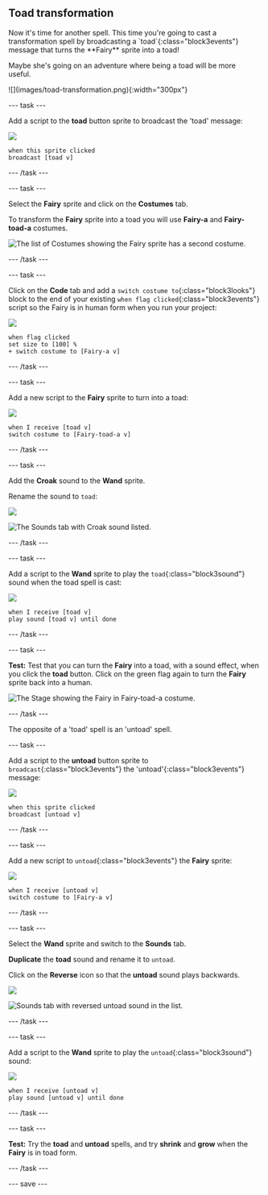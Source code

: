 ## Toad transformation

<div style="display: flex; flex-wrap: wrap">
<div style="flex-basis: 200px; flex-grow: 1; margin-right: 15px;">
Now it's time for another spell. This time you're going to cast a transformation spell by broadcasting a `toad`{:class="block3events"} message that turns the **Fairy** sprite into a toad! 

Maybe she's going on an adventure where being a toad will be more useful.
</div>
<div>
![](images/toad-transformation.png){:width="300px"}
</div>
</div>

--- task ---

Add a script to the **toad** button sprite to broadcast the 'toad' message:

![](images/toad-icon.png)

```blocks3 
when this sprite clicked
broadcast [toad v]
```

--- /task ---

--- task ---

Select the **Fairy** sprite and click on the **Costumes** tab. 

To transform the **Fairy** sprite into a toad you will use **Fairy-a** and **Fairy-toad-a** costumes. 

![The list of Costumes showing the Fairy sprite has a second costume.](images/toad-costume-added.png)

--- /task ---

--- task ---

Click on the **Code** tab and add a `switch costume to`{:class="block3looks"} block to the end of your existing `when flag clicked`{:class="block3events"} script so the Fairy is in human form when you run your project:

![](images/fairy-icon.png)

```blocks3
when flag clicked
set size to [100] %
+ switch costume to [Fairy-a v]
```

--- /task ---

--- task ---

Add a new script to the **Fairy** sprite to turn into a toad:

![](images/fairy-icon.png)

```blocks3  
when I receive [toad v]
switch costume to [Fairy-toad-a v]
```

--- /task ---

--- task ---

Add the **Croak** sound to the **Wand** sprite.

Rename the sound to `toad`:

![](images/wand-sprite-icon.png)

![The Sounds tab with Croak sound listed.](images/croak-sound-added.png)

--- /task ---

--- task ---

Add a script to the **Wand** sprite to play the `toad`{:class="block3sound"} sound when the toad spell is cast:

![](images/wand-sprite-icon.png)

```blocks3  
when I receive [toad v]
play sound [toad v] until done
```

--- /task ---

--- task ---

**Test:** Test that you can turn the **Fairy** into a toad, with a sound effect, when you click the **toad** button. Click on the green flag again to turn the **Fairy** sprite back into a human.

![The Stage showing the Fairy in Fairy-toad-a costume.](images/toad-transformation.png)

--- /task ---

The opposite of a 'toad' spell is an 'untoad' spell.

--- task ---

Add a script to the **untoad** button sprite to `broadcast`{:class="block3events"} the 'untoad'{:class="block3events"} message:

![](images/untoad-icon.png)

```blocks3 
when this sprite clicked
broadcast [untoad v]
```

--- /task ---

--- task ---

Add a new script to `untoad`{:class="block3events"} the **Fairy** sprite:

![](images/fairy-icon.png)

```blocks3  
when I receive [untoad v]
switch costume to [Fairy-a v]
```

--- /task ---

--- task ---

Select the **Wand** sprite and switch to the **Sounds** tab.

**Duplicate** the **toad** sound and rename it to `untoad`. 

Click on the **Reverse** icon so that the **untoad** sound plays backwards.

![](images/wand-sprite-icon.png)

![Sounds tab with reversed untoad sound in the list.](images/untoad-sound.png)

--- /task ---

--- task ---

Add a script to the **Wand** sprite to play the `untoad`{:class="block3sound"} sound:

![](images/wand-sprite-icon.png)

```blocks3  
when I receive [untoad v]
play sound [untoad v] until done
```

--- /task ---

--- task ---

**Test:** Try the **toad** and **untoad** spells, and try **shrink** and **grow** when the **Fairy** is in toad form.

--- /task ---

--- save ---
